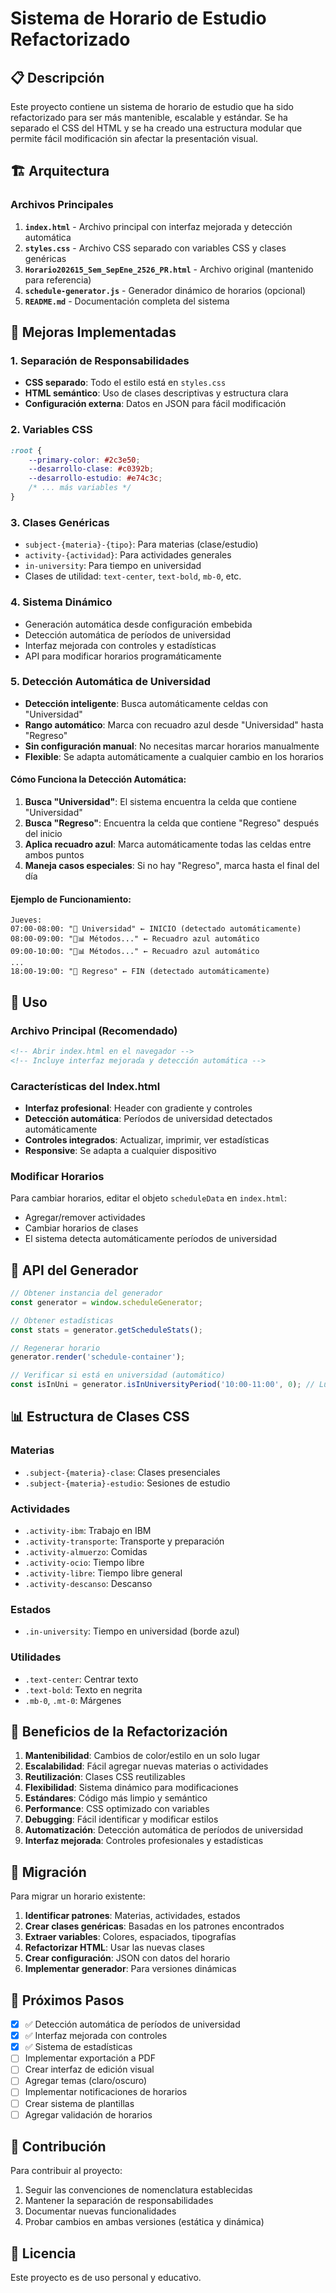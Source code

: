 # Sistema de Horario de Estudio Refactorizado

## 📋 Descripción

Este proyecto contiene un sistema de horario de estudio que ha sido refactorizado para ser más mantenible, escalable y estándar. Se ha separado el CSS del HTML y se ha creado una estructura modular que permite fácil modificación sin afectar la presentación visual.

## 🏗️ Arquitectura

### Archivos Principales

1. **`index.html`** - Archivo principal con interfaz mejorada y detección automática
2. **`styles.css`** - Archivo CSS separado con variables CSS y clases genéricas
3. **`Horario202615_Sem_SepEne_2526_PR.html`** - Archivo original (mantenido para referencia)
4. **`schedule-generator.js`** - Generador dinámico de horarios (opcional)
5. **`README.md`** - Documentación completa del sistema

## 🎨 Mejoras Implementadas

### 1. Separación de Responsabilidades
- **CSS separado**: Todo el estilo está en `styles.css`
- **HTML semántico**: Uso de clases descriptivas y estructura clara
- **Configuración externa**: Datos en JSON para fácil modificación

### 2. Variables CSS
```css
:root {
    --primary-color: #2c3e50;
    --desarrollo-clase: #c0392b;
    --desarrollo-estudio: #e74c3c;
    /* ... más variables */
}
```

### 3. Clases Genéricas
- `subject-{materia}-{tipo}`: Para materias (clase/estudio)
- `activity-{actividad}`: Para actividades generales
- `in-university`: Para tiempo en universidad
- Clases de utilidad: `text-center`, `text-bold`, `mb-0`, etc.

### 4. Sistema Dinámico
- Generación automática desde configuración embebida
- Detección automática de períodos de universidad
- Interfaz mejorada con controles y estadísticas
- API para modificar horarios programáticamente

### 5. Detección Automática de Universidad
- **Detección inteligente**: Busca automáticamente celdas con "Universidad"
- **Rango automático**: Marca con recuadro azul desde "Universidad" hasta "Regreso"
- **Sin configuración manual**: No necesitas marcar horarios manualmente
- **Flexible**: Se adapta automáticamente a cualquier cambio en los horarios

#### Cómo Funciona la Detección Automática:
1. **Busca "Universidad"**: El sistema encuentra la celda que contiene "Universidad"
2. **Busca "Regreso"**: Encuentra la celda que contiene "Regreso" después del inicio
3. **Aplica recuadro azul**: Marca automáticamente todas las celdas entre ambos puntos
4. **Maneja casos especiales**: Si no hay "Regreso", marca hasta el final del día

#### Ejemplo de Funcionamiento:
```
Jueves:
07:00-08:00: "🚌 Universidad" ← INICIO (detectado automáticamente)
08:00-09:00: "🏫📊 Métodos..." ← Recuadro azul automático
09:00-10:00: "🏫📊 Métodos..." ← Recuadro azul automático
...
18:00-19:00: "🚌 Regreso" ← FIN (detectado automáticamente)
```

## 🚀 Uso

### Archivo Principal (Recomendado)
```html
<!-- Abrir index.html en el navegador -->
<!-- Incluye interfaz mejorada y detección automática -->
```

### Características del Index.html
- **Interfaz profesional**: Header con gradiente y controles
- **Detección automática**: Períodos de universidad detectados automáticamente
- **Controles integrados**: Actualizar, imprimir, ver estadísticas
- **Responsive**: Se adapta a cualquier dispositivo

### Modificar Horarios
Para cambiar horarios, editar el objeto `scheduleData` en `index.html`:
- Agregar/remover actividades
- Cambiar horarios de clases
- El sistema detecta automáticamente períodos de universidad

## 🔧 API del Generador

```javascript
// Obtener instancia del generador
const generator = window.scheduleGenerator;

// Obtener estadísticas
const stats = generator.getScheduleStats();

// Regenerar horario
generator.render('schedule-container');

// Verificar si está en universidad (automático)
const isInUni = generator.isInUniversityPeriod('10:00-11:00', 0); // Lunes 10:00
```

## 📊 Estructura de Clases CSS

### Materias
- `.subject-{materia}-clase`: Clases presenciales
- `.subject-{materia}-estudio`: Sesiones de estudio

### Actividades
- `.activity-ibm`: Trabajo en IBM
- `.activity-transporte`: Transporte y preparación
- `.activity-almuerzo`: Comidas
- `.activity-ocio`: Tiempo libre
- `.activity-libre`: Tiempo libre general
- `.activity-descanso`: Descanso

### Estados
- `.in-university`: Tiempo en universidad (borde azul)

### Utilidades
- `.text-center`: Centrar texto
- `.text-bold`: Texto en negrita
- `.mb-0`, `.mt-0`: Márgenes

## 🎯 Beneficios de la Refactorización

1. **Mantenibilidad**: Cambios de color/estilo en un solo lugar
2. **Escalabilidad**: Fácil agregar nuevas materias o actividades
3. **Reutilización**: Clases CSS reutilizables
4. **Flexibilidad**: Sistema dinámico para modificaciones
5. **Estándares**: Código más limpio y semántico
6. **Performance**: CSS optimizado con variables
7. **Debugging**: Fácil identificar y modificar estilos
8. **Automatización**: Detección automática de períodos de universidad
9. **Interfaz mejorada**: Controles profesionales y estadísticas

## 🔄 Migración

Para migrar un horario existente:

1. **Identificar patrones**: Materias, actividades, estados
2. **Crear clases genéricas**: Basadas en los patrones encontrados
3. **Extraer variables**: Colores, espaciados, tipografías
4. **Refactorizar HTML**: Usar las nuevas clases
5. **Crear configuración**: JSON con datos del horario
6. **Implementar generador**: Para versiones dinámicas

## 📝 Próximos Pasos

- [x] ✅ Detección automática de períodos de universidad
- [x] ✅ Interfaz mejorada con controles
- [x] ✅ Sistema de estadísticas
- [ ] Implementar exportación a PDF
- [ ] Crear interfaz de edición visual
- [ ] Agregar temas (claro/oscuro)
- [ ] Implementar notificaciones de horarios
- [ ] Crear sistema de plantillas
- [ ] Agregar validación de horarios

## 🤝 Contribución

Para contribuir al proyecto:

1. Seguir las convenciones de nomenclatura establecidas
2. Mantener la separación de responsabilidades
3. Documentar nuevas funcionalidades
4. Probar cambios en ambas versiones (estática y dinámica)

## 📄 Licencia

Este proyecto es de uso personal y educativo.
